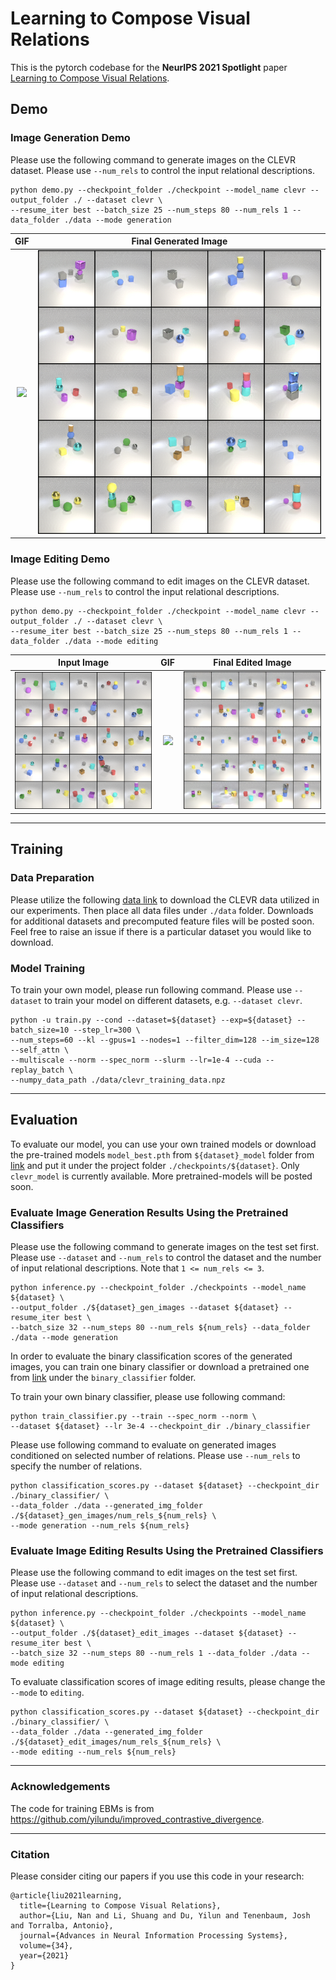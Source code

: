 # Learning to Compose Visual Relations

This is the pytorch codebase for the **NeurIPS 2021 Spotlight** paper 
[Learning to Compose Visual Relations](https://composevisualrelations.github.io/).


## Demo
### Image Generation Demo
Please use the following command to generate images on the CLEVR dataset. Please use `--num_rels` to control the input relational descriptions.

```
python demo.py --checkpoint_folder ./checkpoint --model_name clevr --output_folder ./ --dataset clevr \
--resume_iter best --batch_size 25 --num_steps 80 --num_rels 1 --data_folder ./data --mode generation
```

GIF          |  Final Generated Image
:-------------------------:|:-------------------------:
![](samples/generation_samples.gif)  |  ![](samples/generation_samples.png)

### Image Editing Demo

Please use the following command to edit images on the CLEVR dataset. Please use `--num_rels` to control the input relational descriptions.
```
python demo.py --checkpoint_folder ./checkpoint --model_name clevr --output_folder ./ --dataset clevr \
--resume_iter best --batch_size 25 --num_steps 80 --num_rels 1 --data_folder ./data --mode editing
```

Input Image | GIF          |  Final Edited Image
:-------------------------:|:-------------------------:|:-------------------------:
![](samples/original_editing_samples.png)  | ![](samples/editing_samples.gif)  |  ![](samples/editing_samples.png)



----------------------------------------------------------


## Training

### Data Preparation

Please utilize the following [data link](https://www.dropbox.com/sh/8o3rah09x1vmmw5/AABmr16V5BFZc3sv1axDr_nYa?dl=0)
to download the CLEVR data utilized in our experiments. 
Then place all data files under ``./data`` folder.
Downloads for additional datasets and precomputed feature files will be posted soon. 
Feel free to raise an issue if there is a particular dataset you would like to download.


### Model Training

To train your own model, please run following command. 
Please use `--dataset` to train your model on different datasets, e.g. `--dataset clevr`.
```
python -u train.py --cond --dataset=${dataset} --exp=${dataset} --batch_size=10 --step_lr=300 \
--num_steps=60 --kl --gpus=1 --nodes=1 --filter_dim=128 --im_size=128 --self_attn \
--multiscale --norm --spec_norm --slurm --lr=1e-4 --cuda --replay_batch \
--numpy_data_path ./data/clevr_training_data.npz
```

----------------------------------------------------------


## Evaluation
To evaluate our model, you can use your own trained models or download the pre-trained models `model_best.pth` from 
`${dataset}_model` folder from [link](https://www.dropbox.com/sh/8o3rah09x1vmmw5/AABmr16V5BFZc3sv1axDr_nYa?dl=0) and put it under the project folder `./checkpoints/${dataset}`.
Only `clevr_model` is currently available. More pretrained-models will be posted soon.

### Evaluate Image Generation Results Using the Pretrained Classifiers

Please use the following command to generate images on the test set first.
Please use `--dataset` and `--num_rels` to control the dataset and
the number of input relational descriptions. Note that `1 <= num_rels <= 3`.

```
python inference.py --checkpoint_folder ./checkpoints --model_name ${dataset} \
--output_folder ./${dataset}_gen_images --dataset ${dataset} --resume_iter best \
--batch_size 32 --num_steps 80 --num_rels ${num_rels} --data_folder ./data --mode generation
```

In order to evaluate the binary classification scores of the generated images, you can
train one binary classifier or download a pretrained one from [link](https://www.dropbox.com/sh/8o3rah09x1vmmw5/AABmr16V5BFZc3sv1axDr_nYa?dl=0)
under the `binary_classifier` folder.

To train your own binary classifier, please use following command:
```
python train_classifier.py --train --spec_norm --norm \
--dataset ${dataset} --lr 3e-4 --checkpoint_dir ./binary_classifier
```

Please use following command to evaluate on generated images conditioned on selected number of relations.
Please use `--num_rels` to specify the number of relations.

```
python classification_scores.py --dataset ${dataset} --checkpoint_dir ./binary_classifier/ \
--data_folder ./data --generated_img_folder ./${dataset}_gen_images/num_rels_${num_rels} \
--mode generation --num_rels ${num_rels}
```


### Evaluate Image Editing Results Using the Pretrained Classifiers

Please use the following command to edit images on the test set first.
Please use `--dataset` and `--num_rels` to select the dataset and
the number of input relational descriptions.

```
python inference.py --checkpoint_folder ./checkpoints --model_name ${dataset} \
--output_folder ./${dataset}_edit_images --dataset ${dataset} --resume_iter best \
--batch_size 32 --num_steps 80 --num_rels 1 --data_folder ./data --mode editing
```

To evaluate classification scores of image editing results, please change the `--mode` to `editing`.

```
python classification_scores.py --dataset ${dataset} --checkpoint_dir ./binary_classifier/ \
--data_folder ./data --generated_img_folder ./${dataset}_edit_images/num_rels_${num_rels} \
--mode editing --num_rels ${num_rels}
```


------------------------------------------------------------------------------------------------------------------------
### Acknowledgements
The code for training EBMs is from https://github.com/yilundu/improved_contrastive_divergence.




------------------------------------------------------------------------------------------------------------------------
### Citation
Please consider citing our papers if you use this code in your research:
```
@article{liu2021learning,
  title={Learning to Compose Visual Relations},
  author={Liu, Nan and Li, Shuang and Du, Yilun and Tenenbaum, Josh and Torralba, Antonio},
  journal={Advances in Neural Information Processing Systems},
  volume={34},
  year={2021}
}
```


